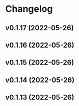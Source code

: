 # Changelog

<!--next-version-placeholder-->

## v0.1.17 (2022-05-26)


## v0.1.16 (2022-05-26)


## v0.1.15 (2022-05-26)


## v0.1.14 (2022-05-26)


## v0.1.13 (2022-05-26)

